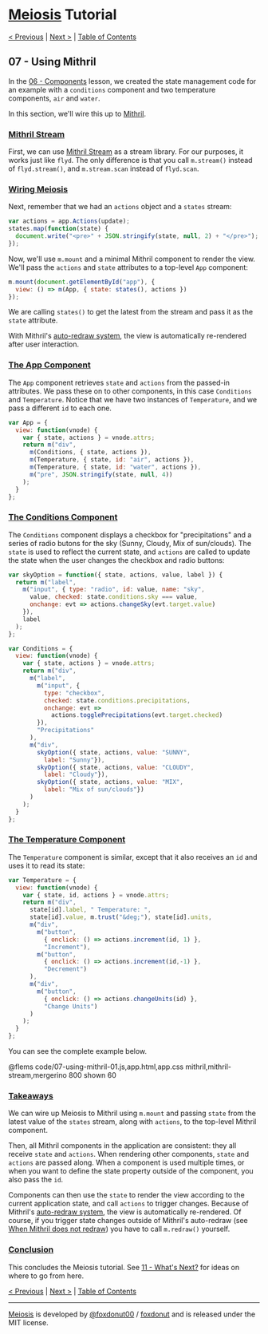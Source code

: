 # [Meiosis](https://meiosis.js.org) Tutorial

[< Previous](06-components.html) |
[Next >](08-using-react.html) |
[Table of Contents](toc.html)

## 07 - Using Mithril

In the [06 - Components](06-components.html) lesson, we created the state management
code for an example with a `conditions` component and two temperature components, `air` and
`water`.

In this section, we'll wire this up to [Mithril](http://mithril.js.org/).

<a name="mithril_stream"></a>
### [Mithril Stream](#mithril_stream)

First, we can use [Mithril Stream](https://mithril.js.org/stream.html) as a stream library.
For our purposes, it works just like `flyd`. The only difference is that you call `m.stream()`
instead of `flyd.stream()`, and `m.stream.scan` instead of `flyd.scan`.

<a name="wiring_meiosis"></a>
### [Wiring Meiosis](#wiring_meiosis)

Next, remember that we had an `actions` object and a `states` stream:

```js
var actions = app.Actions(update);
states.map(function(state) {
  document.write("<pre>" + JSON.stringify(state, null, 2) + "</pre>");
});
```

Now, we'll use `m.mount` and a minimal Mithril component to render the view. We'll pass the
`actions` and `state` attributes to a top-level `App` component:

```js
m.mount(document.getElementById("app"), {
  view: () => m(App, { state: states(), actions })
});
```

We are calling `states()` to get the latest from the stream and pass it as the `state` attribute.

With Mithril's
[auto-redraw system](https://mithril.js.org/autoredraw.html), the view is automatically
re-rendered after user interaction.

<a name="the_app_component"></a>
### [The App Component](#the_app_component)

The `App` component retrieves `state` and `actions` from the passed-in attributes. We pass these
on to other components, in this case `Conditions` and `Temperature`. Notice that we have two
instances of `Temperature`, and we pass a different `id` to each one.

```js
var App = {
  view: function(vnode) {
    var { state, actions } = vnode.attrs;
    return m("div",
      m(Conditions, { state, actions }),
      m(Temperature, { state, id: "air", actions }),
      m(Temperature, { state, id: "water", actions }),
      m("pre", JSON.stringify(state, null, 4))
    );
  }
};
```

<a name="the_conditions_component"></a>
### [The Conditions Component](#the_conditions_component)

The `Conditions` component displays a checkbox for "precipitations" and a series of radio
butons for the sky (Sunny, Cloudy, Mix of sun/clouds). The `state` is used to reflect the
current state, and `actions` are called to update the state when the user changes the
checkbox and radio buttons:

```js
var skyOption = function({ state, actions, value, label }) {
  return m("label",
    m("input", { type: "radio", id: value, name: "sky",
      value, checked: state.conditions.sky === value,
      onchange: evt => actions.changeSky(evt.target.value)
    }),
    label
  );
};

var Conditions = {
  view: function(vnode) {
    var { state, actions } = vnode.attrs;
    return m("div",
      m("label",
        m("input", {
          type: "checkbox",
          checked: state.conditions.precipitations,
          onchange: evt =>
            actions.togglePrecipitations(evt.target.checked)
        }),
        "Precipitations"
      ),
      m("div",
        skyOption({ state, actions, value: "SUNNY",
          label: "Sunny"}),
        skyOption({ state, actions, value: "CLOUDY",
          label: "Cloudy"}),
        skyOption({ state, actions, value: "MIX",
          label: "Mix of sun/clouds"})
      )
    );
  }
};
```

<a name="the_temperature_component"></a>
### [The Temperature Component](#the_temperature_component)

The `Temperature` component is similar, except that it also receives an `id` and uses it to
read its state:

```js
var Temperature = {
  view: function(vnode) {
    var { state, id, actions } = vnode.attrs;
    return m("div",
      state[id].label, " Temperature: ",
      state[id].value, m.trust("&deg;"), state[id].units,
      m("div",
        m("button",
          { onclick: () => actions.increment(id, 1) },
          "Increment"),
        m("button",
          { onclick: () => actions.increment(id,-1) },
          "Decrement")
      ),
      m("div",
        m("button",
          { onclick: () => actions.changeUnits(id) },
          "Change Units")
      )
    );
  }
};
```

You can see the complete example below.

@flems code/07-using-mithril-01.js,app.html,app.css mithril,mithril-stream,mergerino 800 shown 60

<a name="takeaways"></a>
### [Takeaways](#takeaways)

We can wire up Meiosis to Mithril using `m.mount` and passing `state` from the latest value
of the `states` stream, along with `actions`, to the top-level Mithril component.

Then, all Mithril components in the application are consistent: they all receive `state`
and `actions`. When rendering other components, `state` and `actions` are passed along. When
a component is used multiple times, or when you want to define the state property outside of
the component, you also pass the `id`.

Components can then use the `state` to render the view according to the current application
state, and call `actions` to trigger changes. Because of Mithril's
[auto-redraw system](https://mithril.js.org/autoredraw.html), the view is automatically
re-rendered. Of course, if you trigger state changes outside of Mithril's auto-redraw
(see
[When Mithril does not redraw](https://mithril.js.org/autoredraw.html#when-mithril-does-not-redraw))
you have to call `m.redraw()` yourself.

<a name="conclusion"></a>
### [Conclusion](#conclusion)

This concludes the Meiosis tutorial. See [11 - What's Next?](11-whats-next.html) for ideas on where
to go from here.

[< Previous](06-components.html) |
[Next >](08-using-react.html) |
[Table of Contents](toc.html)

-----

[Meiosis](https://meiosis.js.org) is developed by [@foxdonut00](http://twitter.com/foxdonut00) / [foxdonut](https://github.com/foxdonut) and is released under the MIT license.
